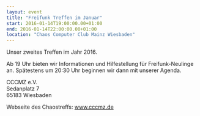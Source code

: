 ```yaml
---
layout: event
title: "Freifunk Treffen im Januar"
start: 2016-01-14T19:00:00.00+01:00
end: 2016-01-14T22:00:00.00+01:00
location: "Chaos Computer Club Mainz Wiesbaden"
---
```


Unser zweites Treffen im Jahr 2016.

Ab 19 Uhr bieten wir Informationen und Hilfestellung für Freifunk-Neulinge an.
Spätestens um 20:30 Uhr beginnen wir dann mit unserer Agenda.

CCCMZ e.V.<br>
Sedanplatz 7<br>
65183 Wiesbaden

Webseite des Chaostreffs: <a href="https://www.cccmz.de">www.cccmz.de</a>
